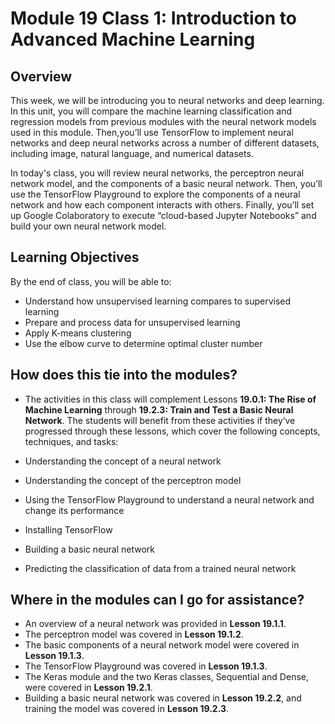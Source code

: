 # Module 19 Class 1: Introduction to Advanced Machine Learning

## Overview

This week, we will be introducing you to neural networks and deep learning. In this unit, you will compare the machine learning classification and regression models from previous modules with the neural network models used in this module. Then,you’ll use TensorFlow to implement neural networks and deep neural networks across a number of different datasets, including image, natural language, and numerical datasets. 

In today's class, you will review neural networks, the perceptron neural network model, and the components of a basic neural network. Then, you’ll use the TensorFlow Playground to explore the components of a neural network and how each component interacts with others. Finally, you’ll set up Google Colaboratory to execute “cloud-based Jupyter Notebooks” and build your own neural network model. 

## Learning Objectives

By the end of class, you will be able to:

* Understand how unsupervised learning compares to supervised learning
* Prepare and process data for unsupervised learning
* Apply K-means clustering
* Use the elbow curve to determine optimal cluster number

## How does this tie into the modules?

* The activities in this class will complement Lessons **19.0.1: The Rise of Machine Learning** through **19.2.3: Train and Test a Basic Neural Network**.  The students will benefit from these activities if they‘ve progressed through these lessons, which cover the following concepts, techniques, and tasks:  

* Understanding the concept of a neural network
* Understanding the concept of the perceptron model
* Using the TensorFlow Playground to understand a neural network and change its performance
* Installing TensorFlow 
* Building a basic neural network 
* Predicting the classification of data from a trained neural network
  
## Where in the modules can I go for assistance?

  * An overview of a neural network was provided in **Lesson 19.1.1**.
  * The perceptron model was covered in **Lesson 19.1.2**.
  * The basic components of a neural network model were covered in **Lesson 19.1.3**.
  * The TensorFlow Playground was covered in **Lesson 19.1.3**.
  * The Keras module and the two Keras classes, Sequential and Dense, were covered in **Lesson 19.2.1**.
  * Building a basic neural network was covered in **Lesson 19.2.2**, and training the model was covered in **Lesson 19.2.3**.